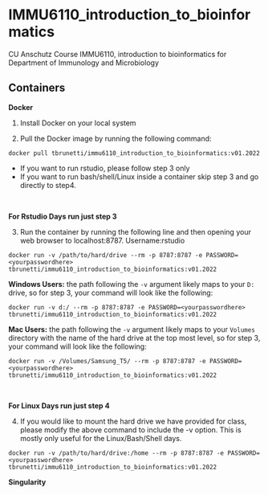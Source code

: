 # IMMU6110_introduction_to_bioinformatics
CU Anschutz Course IMMU6110, introduction to bioinformatics for Department of Immunology and Microbiology

## Containers
**Docker**  
1.  Install Docker on your local system  

2.  Pull the Docker image by running the following command:  
```
docker pull tbrunetti/immu6110_introduction_to_bioinformatics:v01.2022
```  

* If you want to run rstudio, please follow step 3 only  
* If you want to run bash/shell/Linux inside a container skip step 3 and go directly to step4.  

</br> 

**For Rstudio Days run just step 3**  

3.  Run the container by running the following line and then opening your web browser to localhost:8787.  Username:rstudio
```
docker run -v /path/to/hard/drive --rm -p 8787:8787 -e PASSWORD=<yourpasswordhere> tbrunetti/immu6110_introduction_to_bioinformatics:v01.2022
```
**Windows Users:**
the path following the `-v` argument likely maps to your `D:` drive, so for step 3, your command will look like the following:  

```
docker run -v d:/ --rm -p 8787:8787 -e PASSWORD=<yourpasswordhere> tbrunetti/immu6110_introduction_to_bioinformatics:v01.2022
```  

**Mac Users:**
the path following the `-v` argument likely maps to your `Volumes` directory with the name of the hard drive at the top most level, so for step 3, your command will look like the following:
```
docker run -v /Volumes/Samsung_T5/ --rm -p 8787:8787 -e PASSWORD=<yourpasswordhere> tbrunetti/immu6110_introduction_to_bioinformatics:v01.2022
```
</br> 


**For Linux Days run just step 4**  

4.  If you would like to mount the hard drive we have provided for class, please modify the above command to include the -v option.  This is mostly only useful for the Linux/Bash/Shell days.  
```
docker run -v /path/to/hard/drive:/home --rm -p 8787:8787 -e PASSWORD=<yourpasswordhere> tbrunetti/immu6110_introduction_to_bioinformatics:v01.2022
```  

**Singularity**

